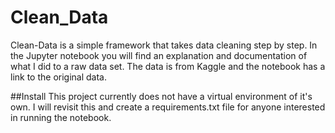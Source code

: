 # Clean_Data
Clean-Data is a simple framework that takes data cleaning step by step. In the Jupyter notebook you will find an explanation and documentation of what I did to a raw data set. The data is from Kaggle and the notebook has a link to the original data.

##Install
This project currently does not have a virtual environment of it's own. I will revisit this and create a requirements.txt file for anyone interested in running the notebook. 
